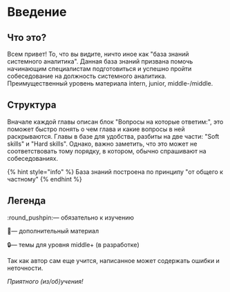 # Введение

## Что это?

Всем привет! То, что вы видите, ничто иное как "база знаний системного аналитика". Данная база знаний призвана помочь начинающим специалистам подготовиться и успешно пройти собеседование на должность системного аналитика. Преимущественный уровень материала intern, junior, middle-/middle.

## Структура

Вначале каждой главы описан блок "Вопросы на которые ответим:", это поможет быстро понять о чем глава и какие вопросы в ней раскрываются.  Главы в базе для удобства, разбиты на две части: "Soft skills" и "Hard skills". Однако, важно заметить, что это может не соответствовать тому порядку, в котором, обычно спрашивают на собеседованиях.&#x20;

{% hint style="info" %}
База знаний построена по принципу "от общего к частному"
{% endhint %}

## Легенда

:round\_pushpin:— обязательно к изучению

:paperclip:— дополнительный материал&#x20;

:lock:— темы для уровня middle+ (в разработке)







Так как автор сам еще учится, написанное может содержать ошибки и неточности.

_Приятного (из/об)учения!_

